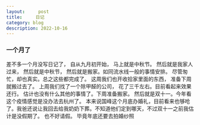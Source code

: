 ```yaml
---
layout:     post
title:     日记
category: blog
description: 2022-10-16
---
```


### 一个月了

差不多一个月没写日记了， 自从九月初开始， 马上就是中秋节。 然后就是我家人过来， 然后就是中秋节， 然后就是搬家。如同流水线一般的事情安排。 尽管匆忙，却也真实。总之这些都完成了。 这周我们也开收拾家里面的东西， 准备下周就搬过去了。  上周我们找了一个除甲醛的公司， 花了三千左右。目前看起来效果还行。 估计也没有什么其他的事情了。下周准备搬家。 然后就是双十一。今年看这个疫情感觉是没办法去杭州了。 本来说国峰这个月底办婚礼，目前看来也够呛了。我爸还说让我回去给我奶奶下葬。不知道他们定到哪天，不过双十一之前我估计是没假期了。 也不好请假。 毕竟年底还要去拍婚纱照
